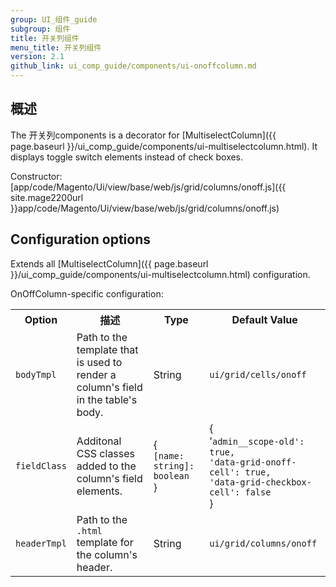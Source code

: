 ```yaml
---
group: UI_组件_guide
subgroup: 组件
title: 开关列组件
menu_title: 开关列组件
version: 2.1
github_link: ui_comp_guide/components/ui-onoffcolumn.md
---
```


## 概述

The 开关列components is a decorator for [MultiselectColumn]({{ page.baseurl }}/ui_comp_guide/components/ui-multiselectcolumn.html). It displays toggle switch elements instead of check boxes.

Constructor: [app/code/Magento/Ui/view/base/web/js/grid/columns/onoff.js]({{ site.mage2200url }}app/code/Magento/Ui/view/base/web/js/grid/columns/onoff.js)

## Configuration options

Extends all [MultiselectColumn]({{ page.baseurl }}/ui_comp_guide/components/ui-multiselectcolumn.html) configuration.

OnOffColumn-specific configuration:

<table>
  <tr>
    <th>Option</th>
    <th>描述</th>
    <th>Type</th>
    <th>Default Value</th>
  </tr>
  <tr>
    <td><code>bodyTmpl</code></td>
    <td>Path to the template that is used to render a column's field in the table's body.</td>
    <td>String</td>
    <td><code>ui/grid/cells/onoff</code></td>
  </tr>
  <tr>
    <td><code>fieldClass</code></td>
    <td>Additonal CSS classes added to the column's field elements.</td>
    <td>{<br><code>[name: string]: boolean</code><br>}</td>
    <td>{<br>'<code>admin__scope-old': true,</code><br><code>'data-grid-onoff-cell': true,</code><br><code>'data-grid-checkbox-cell': false</code><br>}</td>
  </tr>
  <tr>
    <td><code>headerTmpl</code></td>
    <td>Path to the <code>.html</code> template for the column's header.</td>
    <td>String</td>
    <td><code>ui/grid/columns/onoff</code></td>
  </tr>
</table>
